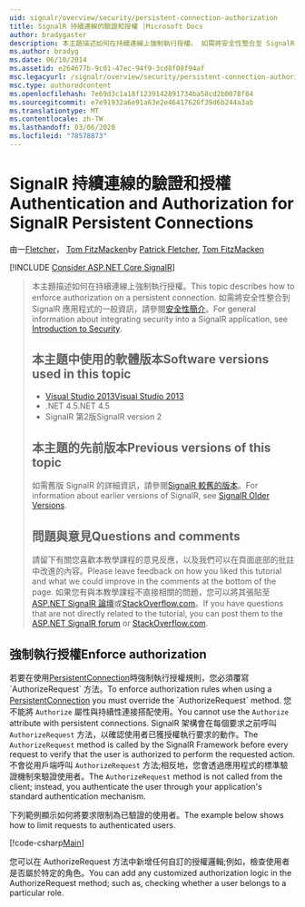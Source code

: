 ```yaml
---
uid: signalr/overview/security/persistent-connection-authorization
title: SignalR 持續連線的驗證和授權 |Microsoft Docs
author: bradygaster
description: 本主題描述如何在持續連線上強制執行授權。 如需將安全性整合至 SignalR 應用程式的一般資訊,。
ms.author: bradyg
ms.date: 06/10/2014
ms.assetid: e264677b-9c01-47ec-94f9-3cd8f08f94af
msc.legacyurl: /signalr/overview/security/persistent-connection-authorization
msc.type: authoredcontent
ms.openlocfilehash: 7e69d3c1a18f1239142891734ba58cd2b0078f84
ms.sourcegitcommit: e7e91932a6e91a63e2e46417626f39d6b244a3ab
ms.translationtype: MT
ms.contentlocale: zh-TW
ms.lasthandoff: 03/06/2020
ms.locfileid: "78578873"
---
```

# <a name="authentication-and-authorization-for-signalr-persistent-connections"></a><span data-ttu-id="622c8-104">SignalR 持續連線的驗證和授權</span><span class="sxs-lookup"><span data-stu-id="622c8-104">Authentication and Authorization for SignalR Persistent Connections</span></span>

<span data-ttu-id="622c8-105">由一[Fletcher](https://github.com/pfletcher)， [Tom FitzMacken](https://github.com/tfitzmac)</span><span class="sxs-lookup"><span data-stu-id="622c8-105">by [Patrick Fletcher](https://github.com/pfletcher), [Tom FitzMacken](https://github.com/tfitzmac)</span></span>

[!INCLUDE [Consider ASP.NET Core SignalR](~/includes/signalr/signalr-version-disambiguation.md)]

> <span data-ttu-id="622c8-106">本主題描述如何在持續連線上強制執行授權。</span><span class="sxs-lookup"><span data-stu-id="622c8-106">This topic describes how to enforce authorization on a persistent connection.</span></span> <span data-ttu-id="622c8-107">如需將安全性整合到 SignalR 應用程式的一般資訊，請參閱[安全性簡介](introduction-to-security.md)。</span><span class="sxs-lookup"><span data-stu-id="622c8-107">For general information about integrating security into a SignalR application, see [Introduction to Security](introduction-to-security.md).</span></span>
>
> ## <a name="software-versions-used-in-this-topic"></a><span data-ttu-id="622c8-108">本主題中使用的軟體版本</span><span class="sxs-lookup"><span data-stu-id="622c8-108">Software versions used in this topic</span></span>
>
>
> - [<span data-ttu-id="622c8-109">Visual Studio 2013</span><span class="sxs-lookup"><span data-stu-id="622c8-109">Visual Studio 2013</span></span>](https://my.visualstudio.com/Downloads?q=visual%20studio%202013)
> - <span data-ttu-id="622c8-110">.NET 4.5</span><span class="sxs-lookup"><span data-stu-id="622c8-110">.NET 4.5</span></span>
> - <span data-ttu-id="622c8-111">SignalR 第2版</span><span class="sxs-lookup"><span data-stu-id="622c8-111">SignalR version 2</span></span>
>
>
>
> ## <a name="previous-versions-of-this-topic"></a><span data-ttu-id="622c8-112">本主題的先前版本</span><span class="sxs-lookup"><span data-stu-id="622c8-112">Previous versions of this topic</span></span>
>
> <span data-ttu-id="622c8-113">如需舊版 SignalR 的詳細資訊，請參閱[SignalR 較舊的版本](../older-versions/index.md)。</span><span class="sxs-lookup"><span data-stu-id="622c8-113">For information about earlier versions of SignalR, see [SignalR Older Versions](../older-versions/index.md).</span></span>
>
> ## <a name="questions-and-comments"></a><span data-ttu-id="622c8-114">問題與意見</span><span class="sxs-lookup"><span data-stu-id="622c8-114">Questions and comments</span></span>
>
> <span data-ttu-id="622c8-115">請留下有關您喜歡本教學課程的意見反應，以及我們可以在頁面底部的批註中改進的內容。</span><span class="sxs-lookup"><span data-stu-id="622c8-115">Please leave feedback on how you liked this tutorial and what we could improve in the comments at the bottom of the page.</span></span> <span data-ttu-id="622c8-116">如果您有與本教學課程不直接相關的問題，您可以將其張貼至[ASP.NET SignalR 論壇](https://forums.asp.net/1254.aspx/1?ASP+NET+SignalR)或[StackOverflow.com](http://stackoverflow.com/)。</span><span class="sxs-lookup"><span data-stu-id="622c8-116">If you have questions that are not directly related to the tutorial, you can post them to the [ASP.NET SignalR forum](https://forums.asp.net/1254.aspx/1?ASP+NET+SignalR) or [StackOverflow.com](http://stackoverflow.com/).</span></span>

## <a name="enforce-authorization"></a><span data-ttu-id="622c8-117">強制執行授權</span><span class="sxs-lookup"><span data-stu-id="622c8-117">Enforce authorization</span></span>

<span data-ttu-id="622c8-118">若要在使用[PersistentConnection](https://msdn.microsoft.com/library/microsoft.aspnet.signalr.persistentconnection(v=vs.111).aspx)時強制執行授權規則，您必須覆寫 `AuthorizeRequest` 方法。</span><span class="sxs-lookup"><span data-stu-id="622c8-118">To enforce authorization rules when using a [PersistentConnection](https://msdn.microsoft.com/library/microsoft.aspnet.signalr.persistentconnection(v=vs.111).aspx) you must override the `AuthorizeRequest` method.</span></span> <span data-ttu-id="622c8-119">您不能將 `Authorize` 屬性與持續性連接搭配使用。</span><span class="sxs-lookup"><span data-stu-id="622c8-119">You cannot use the `Authorize` attribute with persistent connections.</span></span> <span data-ttu-id="622c8-120">SignalR 架構會在每個要求之前呼叫 `AuthorizeRequest` 方法，以確認使用者已獲授權執行要求的動作。</span><span class="sxs-lookup"><span data-stu-id="622c8-120">The `AuthorizeRequest` method is called by the SignalR Framework before every request to verify that the user is authorized to perform the requested action.</span></span> <span data-ttu-id="622c8-121">不會從用戶端呼叫 `AuthorizeRequest` 方法;相反地，您會透過應用程式的標準驗證機制來驗證使用者。</span><span class="sxs-lookup"><span data-stu-id="622c8-121">The `AuthorizeRequest` method is not called from the client; instead, you authenticate the user through your application's standard authentication mechanism.</span></span>

<span data-ttu-id="622c8-122">下列範例顯示如何將要求限制為已驗證的使用者。</span><span class="sxs-lookup"><span data-stu-id="622c8-122">The example below shows how to limit requests to authenticated users.</span></span>

[!code-csharp[Main](persistent-connection-authorization/samples/sample1.cs)]

<span data-ttu-id="622c8-123">您可以在 AuthorizeRequest 方法中新增任何自訂的授權邏輯;例如，檢查使用者是否屬於特定的角色。</span><span class="sxs-lookup"><span data-stu-id="622c8-123">You can add any customized authorization logic in the AuthorizeRequest method; such as, checking whether a user belongs to a particular role.</span></span>
